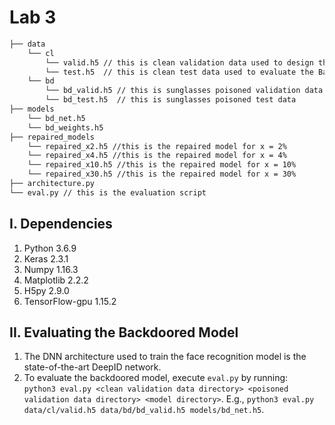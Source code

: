 # Lab 3

```bash
├── data 
    └── cl
        └── valid.h5 // this is clean validation data used to design the defense
        └── test.h5  // this is clean test data used to evaluate the BadNet
    └── bd
        └── bd_valid.h5 // this is sunglasses poisoned validation data
        └── bd_test.h5  // this is sunglasses poisoned test data
├── models
    └── bd_net.h5
    └── bd_weights.h5
├── repaired_models
    └── repaired_x2.h5 //this is the repaired model for x = 2%
    └── repaired_x4.h5 //this is the repaired model for x = 4%
    └── repaired_x10.h5 //this is the repaired model for x = 10%
    └── repaired_x30.h5 //this is the repaired model for x = 30%
├── architecture.py
└── eval.py // this is the evaluation script
```

## I. Dependencies
   1. Python 3.6.9
   2. Keras 2.3.1
   3. Numpy 1.16.3
   4. Matplotlib 2.2.2
   5. H5py 2.9.0
   6. TensorFlow-gpu 1.15.2

## II. Evaluating the Backdoored Model
   1. The DNN architecture used to train the face recognition model is the state-of-the-art DeepID network. 
   2. To evaluate the backdoored model, execute `eval.py` by running:  
      `python3 eval.py <clean validation data directory> <poisoned validation data directory> <model directory>`. 
      E.g., `python3 eval.py data/cl/valid.h5 data/bd/bd_valid.h5 models/bd_net.h5`. 

